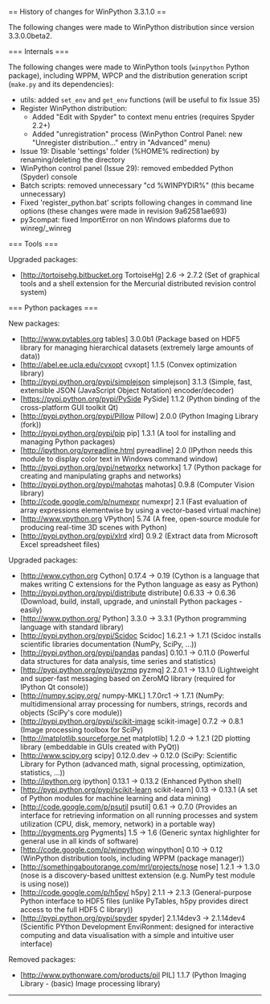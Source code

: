 ﻿== History of changes for WinPython 3.3.1.0 ==

The following changes were made to WinPython distribution since version 3.3.0.0beta2.

=== Internals ===

The following changes were made to WinPython tools (`winpython` Python package), including WPPM, WPCP and the distribution generation script (`make.py` and its dependencies):
  * utils: added `set_env` and `get_env` functions (will be useful to fix Issue 35)
  * Register WinPython distribution:
    * Added "Edit with Spyder" to context menu entries (requires Spyder 2.2+)
    * Added "unregistration" process (WinPython Control Panel: new "Unregister distribution..." entry in "Advanced" menu)
  * Issue 19: Disable 'settings' folder (%HOME% redirection) by renaming/deleting the directory
  * WinPython control panel (Issue 29): removed embedded Python (Spyder) console
  * Batch scripts: removed unnecessary "cd %WINPYDIR%" (this became unnecessary)
  * Fixed 'register_python.bat' scripts following changes in command line options (these changes were made in revision 9a62581ae693)
  * py3compat: fixed ImportError on non Windows plaforms due to winreg/_winreg

=== Tools ===

Upgraded packages:

  * [http://tortoisehg.bitbucket.org TortoiseHg] 2.6 → 2.7.2 (Set of graphical tools and a shell extension for the Mercurial distributed revision control system)

=== Python packages ===

New packages:

  * [http://www.pytables.org tables] 3.0.0b1 (Package based on HDF5 library for managing hierarchical datasets (extremely large amounts of data))
  * [http://abel.ee.ucla.edu/cvxopt cvxopt] 1.1.5 (Convex optimization library)
  * [http://pypi.python.org/pypi/simplejson simplejson] 3.1.3 (Simple, fast, extensible JSON (JavaScript Object Notation) encoder/decoder)
  * [https://pypi.python.org/pypi/PySide PySide] 1.1.2 (Python binding of the cross-platform GUI toolkit Qt)
  * [http://pypi.python.org/pypi/Pillow Pillow] 2.0.0 (Python Imaging Library (fork))
  * [http://pypi.python.org/pypi/pip pip] 1.3.1 (A tool for installing and managing Python packages)
  * [http://ipython.org/pyreadline.html pyreadline] 2.0 (IPython needs this module to display color text in Windows command window)
  * [http://pypi.python.org/pypi/networkx networkx] 1.7 (Python package for creating and manipulating graphs and networks)
  * [http://pypi.python.org/pypi/mahotas mahotas] 0.9.8 (Computer Vision library)
  * [http://code.google.com/p/numexpr numexpr] 2.1 (Fast evaluation of array expressions elementwise by using a vector-based virtual machine)
  * [http://www.vpython.org VPython] 5.74 (A free, open-source module for producing real-time 3D scenes with Python)
  * [http://pypi.python.org/pypi/xlrd xlrd] 0.9.2 (Extract data from Microsoft Excel spreadsheet files)

Upgraded packages:

  * [http://www.cython.org Cython] 0.17.4 → 0.19 (Cython is a language that makes writing C extensions for the Python language as easy as Python)
  * [http://pypi.python.org/pypi/distribute distribute] 0.6.33 → 0.6.36 (Download, build, install, upgrade, and uninstall Python packages - easily)
  * [http://www.python.org/ Python] 3.3.0 → 3.3.1 (Python programming language with standard library)
  * [http://pypi.python.org/pypi/Scidoc Scidoc] 1.6.2.1 → 1.7.1 (Scidoc installs scientific libraries documentation (NumPy, SciPy, ...))
  * [http://pypi.python.org/pypi/pandas pandas] 0.10.1 → 0.11.0 (Powerful data structures for data analysis, time series and statistics)
  * [http://pypi.python.org/pypi/pyzmq pyzmq] 2.2.0.1 → 13.1.0 (Lightweight and super-fast messaging based on ZeroMQ library (required for IPython Qt console))
  * [http://numpy.scipy.org/ numpy-MKL] 1.7.0rc1 → 1.7.1 (NumPy: multidimensional array processing for numbers, strings, records and objects (SciPy's core module))
  * [http://pypi.python.org/pypi/scikit-image scikit-image] 0.7.2 → 0.8.1 (Image processing toolbox for SciPy)
  * [http://matplotlib.sourceforge.net matplotlib] 1.2.0 → 1.2.1 (2D plotting library (embeddable in GUIs created with PyQt))
  * [http://www.scipy.org scipy] 0.12.0.dev → 0.12.0 (SciPy: Scientific Library for Python (advanced math, signal processing, optimization, statistics, ...))
  * [http://ipython.org ipython] 0.13.1 → 0.13.2 (Enhanced Python shell)
  * [http://pypi.python.org/pypi/scikit-learn scikit-learn] 0.13 → 0.13.1 (A set of Python modules for machine learning and data mining)
  * [http://code.google.com/p/psutil psutil] 0.6.1 → 0.7.0 (Provides an interface for retrieving information on all running processes and system utilization (CPU, disk, memory, network) in a portable way)
  * [http://pygments.org Pygments] 1.5 → 1.6 (Generic syntax highlighter for general use in all kinds of software)
  * [http://code.google.com/p/winpython winpython] 0.10 → 0.12 (WinPython distribution tools, including WPPM (package manager))
  * [http://somethingaboutorange.com/mrl/projects/nose nose] 1.2.1 → 1.3.0 (nose is a discovery-based unittest extension (e.g. NumPy test module is using nose))
  * [http://code.google.com/p/h5py/ h5py] 2.1.1 → 2.1.3 (General-purpose Python interface to HDF5 files (unlike PyTables, h5py provides direct access to the full HDF5 C library))
  * [http://pypi.python.org/pypi/spyder spyder] 2.1.14dev3 → 2.1.14dev4 (Scientific PYthon Development EnviRonment: designed for interactive computing and data visualisation with a simple and intuitive user interface)

Removed packages:

  * [http://www.pythonware.com/products/pil PIL] 1.1.7 (Python Imaging Library - (basic) Image processing library)

----
